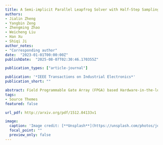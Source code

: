 ```yaml
---
title: A Semi-implicit Parallel Leapfrog Solver with Half-Step Sampling Technique for FPGA-based Real-time HIL Simulation of Power Converters
authors:
- Jialin Zheng
- Yangbin Zeng
- Zhengming Zhao
- Weicheng Liu
- Han Xu
- Shiqi Ji
author_notes:
- "Corresponding author"
date:  "2023-01-01T00:00:00Z"
publishDate:  "2025-08-07T02:30:46.170355Z"

publication_types: ["article-journal"]

publication: '*IEEE Transactions on Industrial Electronics*'
publication_short: ""

abstract: Field Programmable Gate Array (FPGA) based Hardware-in-the-loop (HIL) simulation is an effective tool to verify the performance of physical controllers and shorten the development cycle of power converters. In HIL simulations, sampling accuracy is of concern and is desired to be improved by reducing the step size. However, due to the cost of computational time, the step size is hard to reduce indefinitely to meet the requirements for high switching frequency applications. To improve the sampling accuracy and simulation performance of HIL simulation, this paper proposes a semi-implicit parallel leapfrog (SPL) solver with half-step sampling technique. In this solver, the switches and the rest part of the system are implemented to be computed parallel when the switch leg model operates in continuous current mode. Besides, the solver is formulated in leapfrog format to reduce computational costs and to compute at half-step as a minimum step-size. With this format, the half-step sampling technique can be employed to increase the sampling rate by onefold, even in cases where it is challenging to reduce the simulation step size further. A dual active bridge converter case is implemented on the FPGA board with a 12.5-ns sampling step-size, retaining the simulation accuracy while switched at 400 kHz. To further verify the advantages, the results are compared with other HIL method and experimental results.
tags:
- Source Themes
featured: false

url_pdf: http://arxiv.org/pdf/1512.04133v1

image:
  caption: 'Image credit: [**Unsplash**](https://unsplash.com/photos/jdD8gXaTZsc)'
  focal_point: ""
  preview_only: false
---
```

